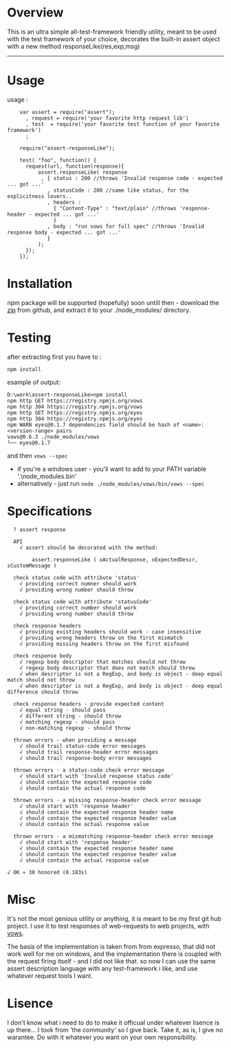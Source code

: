 
Overview
=========

This is an ultra simple all-test-framework friendly utility, meant to be used 
with the test framework of your choice, decorates the built-in assert object 
with a new method responseLike(res,exp,msg)


 * * *

Usage
======

usage : 

```
    var assert = require("assert");
      , request = require('your favorite http request lib')
      , test  = require('your favorite test function of your favorite framework')
      ;
     
    require("assert-responseLike"); 

    test( "foo", function() {
      request(url, function(response){
          assert.responseLike( response
           , { status : 200 //throws 'Invalid response code - expected ... got ...'
             , statusCode : 200 //same like status, for the explicitness lovers..
             , headers :                      
               { "Content-Type" : "text/plain" //throws 'response-header - expected ... got ...' 
               }
             , body : "run vows for full spec" //throws 'Invalid response body - expected ... got ...'
             }
          );
      });
    });
```

Installation
============

npm package will be supported (hopefully) soon
untill then - download the [zip](https://github.com/osher/assert-responseLike/zipball/master) from github, 
and extract it to your ./node_modules/ directory.


Testing
============
after extracting first you have to :

`npm install`

esample of output:

```
D:\work\assert-responseLike>npm install
npm http GET https://registry.npmjs.org/vows
npm http 304 https://registry.npmjs.org/vows
npm http GET https://registry.npmjs.org/eyes
npm http 304 https://registry.npmjs.org/eyes
npm WARN eyes@0.1.7 dependencies field should be hash of <name>:<version-range> pairs
vows@0.6.3 ./node_modules/vows
└── eyes@0.1.7
```

and then `vows --spec`
* if you're a windows user - you'll want to add to your PATH variable '.\node_modules\.bin'
* alternatively - just run `node ./node_modules/vows/bin/vows --spec`


Specifications
===============

```
  ? assert response

  API
    √ assert should be decorated with the method:

        assert.responseLike ( oActualResponse, oExpectedDescr, sCustomMessage )

  check status code with attribute 'status'
    √ providing correct numner should work
    √ providing wrong number should throw

  check status code with attribute 'statusCode'
    √ providing correct number should work
    √ providing wrong number should throw

  check response headers
    √ providing existing headers should work - case insensitive
    √ providing wrong headers throw on the first mismatch
    √ providing missing headers throw on the first misfound

  check response body
    √ regexp body descriptor that matches should not throw
    √ regexp body descriptor that does not match should throw
    √ when descriptor is not a RegExp, and body is object - deep equal match should not throw
    √ when descriptor is not a RegExp, and body is object - deep equal difference should throw

  check response headers - provide expected content
    √ equal string - should pass
    √ different string - should throw
    √ matching regexp - should pass
    √ non-matching regexp - should throw

  thrown errors - when providing a message
    √ should trail status-code error messages
    √ should trail response-header error messages
    √ should trail response-body error messages

  thrown errors - a status-code check error message
    √ should start with 'Invalid response status code'
    √ should contain the expected response code
    √ should contain the actual response code

  thrown errors - a missing response-header check error message
    √ should start with 'response header'
    √ should contain the expected response header name
    √ should contain the expected response header value
    √ should contain the actual response value

  thrown errors - a mismatching response-header check error message
    √ should start with 'response header'
    √ should contain the expected response header name
    √ should contain the expected response header value
    √ should contain the actual response value

√ OK » 30 honored (0.183s)

```

Misc
=====
It's not the most genious utility or anything, it is meant to be my first git hub project.
I use it to test responses of web-requests to web projects, with [vows](http://vowsjs.org/).

The basis of the implementation is taken from from expresso, that did not work well for me
on windows, and the implementation there is coupled with the request firing itself - and I 
did not like that.
  so now I can use the same assert description language with any test-framework i like, and 
  use whatever request tools I want.


Lisence
=======

I don't know what i need to do to make it officual under whatever lisence is up there...
I took from 'the community' so I give back.
Take it, as is, I give no warantee. 
Do with it whatever you want on your own responsibility.
